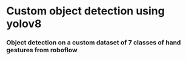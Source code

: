 # Custom object detection using yolov8
### Object detection on a custom dataset of 7 classes of hand gestures from roboflow

